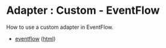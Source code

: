 # Adapter : Custom - EventFlow

How to use a custom adapter in EventFlow.

* [eventflow](src/site/markdown/index.md) ([html](https://plord12.github.io/samples/10.4.0-SNAPSHOT/adapter/custom/eventflow/))
